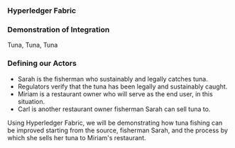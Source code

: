 ### Hyperledger Fabric

### Demonstration of Integration

Tuna, Tuna, Tuna

### Defining our Actors

- Sarah is the fisherman who sustainably and legally catches tuna.
- Regulators verify that the tuna has been legally and sustainably caught.
- Miriam is a restaurant owner who will serve as the end user, in this situation.
- Carl is another restaurant owner fisherman Sarah can sell tuna to.

Using Hyperledger Fabric, we will be demonstrating how tuna fishing can be improved starting from the source, fisherman Sarah, and the process by which she sells her tuna to Miriam's restaurant.

